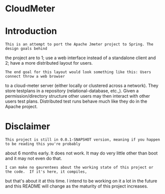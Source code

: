 # CloudMeter

# Introduction

	This is an attempt to port the Apache Jmeter project to Spring. The design goals behind
the project are to 1; use a web interface instead of a standalone client and 2; have a more 
distributed layout for users.  

	The end goal for this layout would look something like this: Users connect throw a web browser
to a cloud-meter server (either locally or clustered across a network). They store testplans in a
repository (relational-database, etc.,). Given a permission/directory structure other users may then 
interact with other users test plans. Distributed test runs behave much like they do in the Apache project.

# Disclaimer

	This project is still in 0.0.1-SNAPSHOT version, meaning if you happen to be reading this you're probably 
about 6 months early. It does not work. It may do very little other than boot and it may not even do that.

	I can make no gaurentees about the working state of this project or the code.  If it's here, it compiles, 
but that's about it at this time. I intend to be working on it a lot in the future and this README will change as 
the maturity of this project increases.

	
